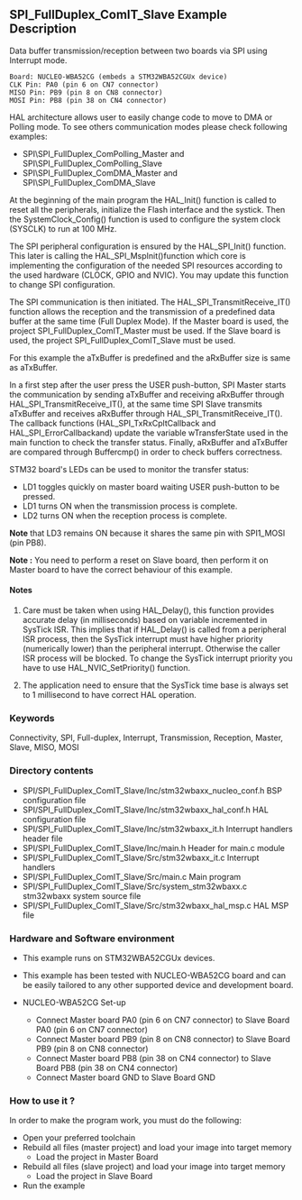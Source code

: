 ## <b>SPI_FullDuplex_ComIT_Slave Example Description</b>

Data buffer transmission/reception between two boards via SPI using Interrupt mode.

	Board: NUCLEO-WBA52CG (embeds a STM32WBA52CGUx device)
	CLK Pin: PA0 (pin 6 on CN7 connector)
	MISO Pin: PB9 (pin 8 on CN8 connector)
	MOSI Pin: PB8 (pin 38 on CN4 connector)

HAL architecture allows user to easily change code to move to DMA or Polling 
mode. To see others communication modes please check following examples:

- SPI\SPI_FullDuplex_ComPolling_Master and SPI\SPI_FullDuplex_ComPolling_Slave
- SPI\SPI_FullDuplex_ComDMA_Master and SPI\SPI_FullDuplex_ComDMA_Slave

At the beginning of the main program the HAL_Init() function is called to reset 
all the peripherals, initialize the Flash interface and the systick.
Then the SystemClock_Config() function is used to configure the system
clock (SYSCLK) to run at 100 MHz.

The SPI peripheral configuration is ensured by the HAL_SPI_Init() function.
This later is calling the HAL_SPI_MspInit()function which core is implementing
the configuration of the needed SPI resources according to the used hardware (CLOCK, 
GPIO and NVIC). You may update this function to change SPI configuration.

The SPI communication is then initiated.
The HAL_SPI_TransmitReceive_IT() function allows the reception and the 
transmission of a predefined data buffer at the same time (Full Duplex Mode).
If the Master board is used, the project SPI_FullDuplex_ComIT_Master must be used.
If the Slave board is used, the project SPI_FullDuplex_ComIT_Slave must be used.

For this example the aTxBuffer is predefined and the aRxBuffer size is same as aTxBuffer.

In a first step after the user press the USER push-button, SPI Master starts the
communication by sending aTxBuffer and receiving aRxBuffer through 
HAL_SPI_TransmitReceive_IT(), at the same time SPI Slave transmits aTxBuffer 
and receives aRxBuffer through HAL_SPI_TransmitReceive_IT(). 
The callback functions (HAL_SPI_TxRxCpltCallback and HAL_SPI_ErrorCallbackand) update 
the variable wTransferState used in the main function to check the transfer status.
Finally, aRxBuffer and aTxBuffer are compared through Buffercmp() in order to 
check buffers correctness.  

STM32 board's LEDs can be used to monitor the transfer status:

- LD1 toggles quickly on master board waiting USER push-button to be pressed.
- LD1 turns ON when the transmission process is complete.
- LD2 turns ON when the reception process is complete.

**Note** that LD3 remains ON because it shares the same pin with SPI1_MOSI (pin PB8).

**Note :** You need to perform a reset on Slave board, then perform it on Master board
to have the correct behaviour of this example.

#### <b>Notes</b>

 1. Care must be taken when using HAL_Delay(), this function provides accurate delay (in milliseconds)
    based on variable incremented in SysTick ISR. This implies that if HAL_Delay() is called from
    a peripheral ISR process, then the SysTick interrupt must have higher priority (numerically lower)
    than the peripheral interrupt. Otherwise the caller ISR process will be blocked.
    To change the SysTick interrupt priority you have to use HAL_NVIC_SetPriority() function.
      
 2. The application need to ensure that the SysTick time base is always set to 1 millisecond
    to have correct HAL operation.

### <b>Keywords</b>

Connectivity, SPI, Full-duplex, Interrupt, Transmission, Reception, Master, Slave, MISO, MOSI

### <b>Directory contents</b>

  - SPI/SPI_FullDuplex_ComIT_Slave/Inc/stm32wbaxx_nucleo_conf.h BSP configuration file
  - SPI/SPI_FullDuplex_ComIT_Slave/Inc/stm32wbaxx_hal_conf.h    HAL configuration file
  - SPI/SPI_FullDuplex_ComIT_Slave/Inc/stm32wbaxx_it.h          Interrupt handlers header file
  - SPI/SPI_FullDuplex_ComIT_Slave/Inc/main.h                   Header for main.c module  
  - SPI/SPI_FullDuplex_ComIT_Slave/Src/stm32wbaxx_it.c          Interrupt handlers
  - SPI/SPI_FullDuplex_ComIT_Slave/Src/main.c                   Main program
  - SPI/SPI_FullDuplex_ComIT_Slave/Src/system_stm32wbaxx.c      stm32wbaxx system source file
  - SPI/SPI_FullDuplex_ComIT_Slave/Src/stm32wbaxx_hal_msp.c     HAL MSP file

### <b>Hardware and Software environment</b> 

  - This example runs on STM32WBA52CGUx devices.

  - This example has been tested with NUCLEO-WBA52CG board and can be
    easily tailored to any other supported device and development board.

  - NUCLEO-WBA52CG Set-up
    - Connect Master board PA0 (pin 6 on CN7 connector) to Slave Board PA0 (pin 6 on CN7 connector)
    - Connect Master board PB9 (pin 8 on CN8 connector) to Slave Board PB9 (pin 8 on CN8 connector)
    - Connect Master board PB8 (pin 38 on CN4 connector) to Slave Board PB8 (pin 38 on CN4 connector)
    - Connect Master board GND  to Slave Board GND

### <b>How to use it ?</b> 

In order to make the program work, you must do the following:

 - Open your preferred toolchain
 - Rebuild all files (master project) and load your image into target memory
    - Load the project in Master Board
 - Rebuild all files (slave project) and load your image into target memory
    - Load the project in Slave Board
 - Run the example

